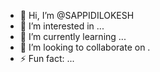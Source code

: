 - 👋 Hi, I’m @SAPPIDILOKESH
- 👀 I’m interested in ...
- 🌱 I’m currently learning ...
- 💞️ I’m looking to collaborate on .
- ⚡ Fun fact: ...

<!---
SAPPIDILOKESH/SAPPIDILOKESH is a ✨ special ✨ repository because its `README.md` (this file) appears on your GitHub profile.
You can click the Preview link to take a look at your changes.
--->
